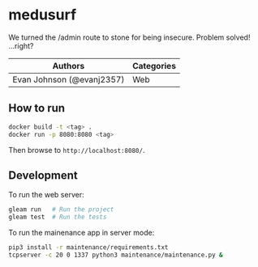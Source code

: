 # medusurf

We turned the /admin route to stone for being insecure. Problem solved! ...right?

| Authors | Categories |
|---|---|
| Evan Johnson (@evanj2357) | Web |

## How to run

```bash
docker build -t <tag> .
docker run -p 8080:8080 <tag>
```

Then browse to `http://localhost:8080/`.

## Development

To run the web server:
```bash
gleam run   # Run the project
gleam test  # Run the tests
```

To run the mainenance app in server mode:
```bash
pip3 install -r maintenance/requirements.txt
tcpserver -c 20 0 1337 python3 maintenance/maintenance.py &
```
